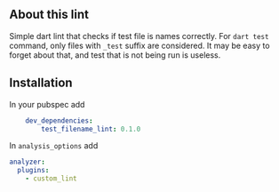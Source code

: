 ## About this lint

Simple dart lint that checks if test file is names correctly.
For `dart test` command, only files with `_test` suffix are considered.
It may be easy to forget about that, and test that is not being run is useless.

## Installation

In your pubspec add

```yaml
    dev_dependencies:
        test_filename_lint: 0.1.0
```

In `analysis_options` add

```yaml
analyzer:
  plugins:
    - custom_lint
```